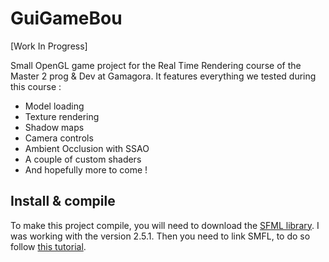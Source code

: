 # GuiGameBou

[Work In Progress]

Small OpenGL game project for the Real Time Rendering course of the Master 2 prog &amp; Dev at Gamagora. It features everything we tested during this course :

- Model loading
- Texture rendering
- Shadow maps
- Camera controls
- Ambient Occlusion with SSAO
- A couple of custom shaders
- And hopefully more to come !



## Install & compile

To make this project compile, you will need to download the [SFML library](https://www.sfml-dev.org/download.php).
I was working with the version 2.5.1.
Then you need to link SMFL, to do so follow [this tutorial](https://www.sfml-dev.org/tutorials/2.0/window-opengl.php).

